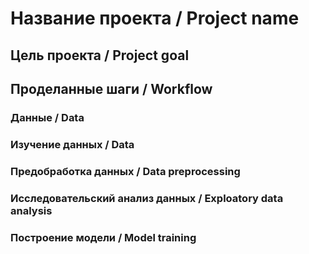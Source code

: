 # Название проекта / Project name

## Цель проекта / Project goal


## Проделанные шаги / Workflow

### Данные / Data

### Изучение данных / Data


### Предобработка данных / Data preprocessing


### Исследовательский анализ данных / Exploatory data analysis


### Построение модели / Model training

